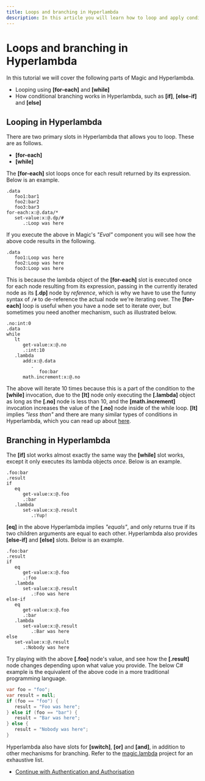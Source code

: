 ```yaml
---
title: Loops and branching in Hyperlambda
description: In this article you will learn how to loop and apply conditional branching in Hyperlambda.
---
```


# Loops and branching in Hyperlambda

In this tutorial we will cover the following parts of Magic and Hyperlambda.

* Looping using __\[for-each\]__ and __\[while\]__
* How conditional branching works in Hyperlambda, such as __\[if\]__, __\[else-if\]__ and __\[else\]__

## Looping in Hyperlambda

There are two primary slots in Hyperlambda that allows you to loop. These are as follows.

* __[for-each]__
* __[while]__

The **[for-each]** slot loops once for each result returned by its expression. Below is an example.

```
.data
   foo1:bar1
   foo2:bar2
   foo3:bar3
for-each:x:@.data/*
   set-value:x:@.dp/#
      .:Loop was here
```

If you execute the above in Magic's _"Eval"_ component you will see how the above code results in the following.

```
.data
   foo1:Loop was here
   foo2:Loop was here
   foo3:Loop was here
```

This is because the lambda object of the **[for-each]** slot is executed once for each node resulting from its
expression, passing in the currently iterated node as its **[.dp]** node by _reference_, which is why we have to use the
funny syntax of `/#` to de-reference the actual node we're iterating over. The **\[for-each\]** loop is useful when
you have a node set to iterate over, but sometimes you need another mechanism, such as illustrated below.

```
.no:int:0
.data
while
   lt
      get-value:x:@.no
      .:int:10
   .lambda
      add:x:@.data
         .
            foo:bar
      math.increment:x:@.no
```

The above will iterate 10 times because this is a part of the condition to the **\[while\]** invocation, due
to the **\[lt\]** node only executing the **\[.lambda\]** object as long as the **\[.no\]** node is less than 10,
and the **\[math.increment\]** invocation increases the value of the **\[.no\]** node inside of the while loop.
**\[lt\]** implies _"less than"_ and there are many similar types of conditions in Hyperlambda, which you can
read up about [here](/documentation/magic.lambda/).

## Branching in Hyperlambda

The **\[if\]** slot works almost exactly the same way the **\[while\]** slot works, except it only executes its
lambda objects _once_. Below is an example.

```
.foo:bar
.result
if
   eq
      get-value:x:@.foo
      .:bar
   .lambda
      set-value:x:@.result
         .:Yup!
```

**\[eq\]** in the above Hyperlambda implies _"equals"_, and only returns true if its two children arguments are
equal to each other. Hyperlambda also provides **\[else-if\]** and **\[else\]** slots. Below is an example.

```
.foo:bar
.result
if
   eq
      get-value:x:@.foo
      .:foo
   .lambda
      set-value:x:@.result
         .:Foo was here
else-if
   eq
      get-value:x:@.foo
      .:bar
   .lambda
      set-value:x:@.result
         .:Bar was here
else
   set-value:x:@.result
      .:Nobody was here
```

Try playing with the above **[.foo]** node's value, and see how the **[.result]** node changes depending upon what value
you provide. The below C# example is the equivalent of the above code in a more traditional programming language.

```csharp
var foo = "foo";
var result = null;
if (foo == "foo") {
   result = "Foo was here";
} else if (foo == "bar") {
   result = "Bar was here";
} else {
   result = "Nobody was here";
}
```

Hyperlambda also have slots for **[switch]**, **[or]** and **[and]**, in addition to other mechanisms for branching.
Refer to the [magic.lambda](/documentation/magic.lambda/) project for an exhaustive list.

* [Continue with Authentication and Authorisation](/tutorials/auth/)
